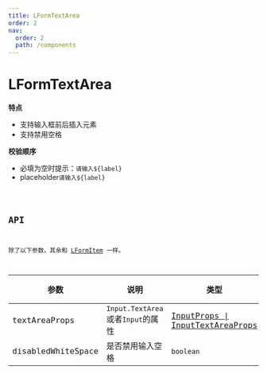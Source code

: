 ```yaml
---
title: LFormTextArea
order: 2
nav:
  order: 2
  path: /components
---
```


# LFormTextArea

**特点**

- 支持输入框前后插入元素
- 支持禁用空格

**校验顺序**

- 必填为空时提示：`请输入${label}`
- placeholder`请输入${label}`

<code src='./demos/Demo1.tsx'>

## API

除了以下参数，其余和 [LFormItem](/components/form-item#api) 一样。

| 参数 | 说明 | 类型 | 默认值 |
| --- | --- | --- | --- |
| textAreaProps | `Input.TextArea`或者`Input`的属性 | [InputProps \| InputTextAreaProps](https://4x.ant.design/components/input-cn/#Input.Password) | `-` |
| disabledWhiteSpace | 是否禁用输入空格 | `boolean` | `true` |
